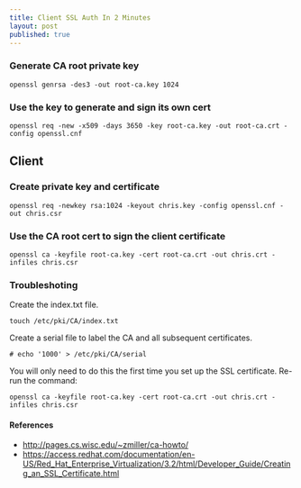 ```yaml
---
title: Client SSL Auth In 2 Minutes
layout: post
published: true
---
```


### Generate CA root private key

```
openssl genrsa -des3 -out root-ca.key 1024
```

### Use the key to generate and sign its own cert

```
openssl req -new -x509 -days 3650 -key root-ca.key -out root-ca.crt -config openssl.cnf 
```

## Client

### Create private key and certificate

```
openssl req -newkey rsa:1024 -keyout chris.key -config openssl.cnf -out chris.csr
```

### Use the CA root cert to sign the client certificate

```
openssl ca -keyfile root-ca.key -cert root-ca.crt -out chris.crt -infiles chris.csr
```


### Troubleshoting 

Create the index.txt file.

```
touch /etc/pki/CA/index.txt
```

Create a serial file to label the CA and all subsequent certificates.

```
# echo '1000' > /etc/pki/CA/serial
```

You will only need to do this the first time you set up the SSL certificate. Re-run the command:

```
openssl ca -keyfile root-ca.key -cert root-ca.crt -out chris.crt -infiles chris.csr
```

#### References

- http://pages.cs.wisc.edu/~zmiller/ca-howto/
- https://access.redhat.com/documentation/en-US/Red_Hat_Enterprise_Virtualization/3.2/html/Developer_Guide/Creating_an_SSL_Certificate.html

